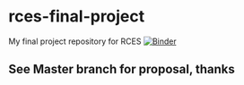 # rces-final-project
My final project repository for RCES
[![Binder](https://mybinder.org/badge_logo.svg)](https://mybinder.org/v2/gh/Mte2112/rces-final-project/HEAD)
## See Master branch for proposal, thanks
